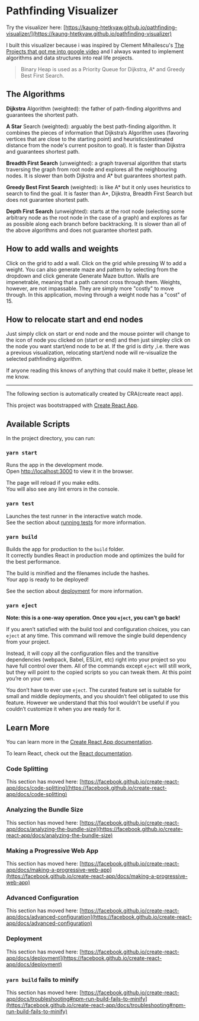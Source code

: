 # Pathfinding Visualizer

Try the visualizer here: [https://kaung-htetkyaw.github.io/pathfinding-visualizer/](https://kaung-htetkyaw.github.io/pathfinding-visualizer)

I built this visualizer because i was inspired by Clement Mihailescu's [The Projects that got me into google video](https://youtu.be/n4t_-NjY_Sg) and I always wanted to implement algorithms and data structures into real life projects.

> Binary Heap is used as a Priority Queue for Dijkstra, A\* and Greedy Best First Search.

## The Algorithms

**Dijkstra** Algorithm (weighted): the father of path-finding algorithms and guarantees the shortest path.

**A Star** Search (weighted): arguably the best path-finding algorithm. It combines the pieces of information that Dijkstra’s Algorithm uses (favoring vertices that are close to the starting point) and heuristics(estimated distance from the node's current positon to goal). It is faster than Dijkstra and guarantees shortest path.

**Breadth First Search** (unweighted): a graph traversal algorithm that starts traversing the graph from root node and explores all the neighbouring nodes. It is slower than both Dijkstra and A\* but guarantees shortest path.

**Greedy Best First Search** (weighted): is like A* but it only uses heuristics to search to find the goal. It is faster than A*, Dijkstra, Breadth First Search but does not guarantee shortest path.

**Depth First Search** (unweighted): starts at the root node (selecting some arbitrary node as the root node in the case of a graph) and explores as far as possible along each branch before backtracking. It is slower than all of the above algorithms and does not guarantee shortest path.

## How to add walls and weights

Click on the grid to add a wall. Click on the grid while pressing W to add a weight.
You can also generate maze and pattern by selecting from the dropdown and click generate Generate Maze button.
Walls are impenetrable, meaning that a path cannot cross through them. Weights, however, are not impassable. They are simply more "costly" to move through. In this application, moving through a weight node has a "cost" of 15.

## How to relocate start and end nodes

Just simply click on start or end node and the mouse pointer will change to the icon of node you clicked on (start or end) and then just simpley click on the node you want start/end node to be at.
If the grid is dirty ,i.e. there was a previous visualization, relocating start/end node will re-visualize the selected pathfinding algorithm.

If anyone reading this knows of anything that could make it better, please let me know.

---

The following section is automatically created by CRA(create react app).

This project was bootstrapped with [Create React App](https://github.com/facebook/create-react-app).

## Available Scripts

In the project directory, you can run:

### `yarn start`

Runs the app in the development mode.\
Open [http://localhost:3000](http://localhost:3000) to view it in the browser.

The page will reload if you make edits.\
You will also see any lint errors in the console.

### `yarn test`

Launches the test runner in the interactive watch mode.\
See the section about [running tests](https://facebook.github.io/create-react-app/docs/running-tests) for more information.

### `yarn build`

Builds the app for production to the `build` folder.\
It correctly bundles React in production mode and optimizes the build for the best performance.

The build is minified and the filenames include the hashes.\
Your app is ready to be deployed!

See the section about [deployment](https://facebook.github.io/create-react-app/docs/deployment) for more information.

### `yarn eject`

**Note: this is a one-way operation. Once you `eject`, you can’t go back!**

If you aren’t satisfied with the build tool and configuration choices, you can `eject` at any time. This command will remove the single build dependency from your project.

Instead, it will copy all the configuration files and the transitive dependencies (webpack, Babel, ESLint, etc) right into your project so you have full control over them. All of the commands except `eject` will still work, but they will point to the copied scripts so you can tweak them. At this point you’re on your own.

You don’t have to ever use `eject`. The curated feature set is suitable for small and middle deployments, and you shouldn’t feel obligated to use this feature. However we understand that this tool wouldn’t be useful if you couldn’t customize it when you are ready for it.

## Learn More

You can learn more in the [Create React App documentation](https://facebook.github.io/create-react-app/docs/getting-started).

To learn React, check out the [React documentation](https://reactjs.org/).

### Code Splitting

This section has moved here: [https://facebook.github.io/create-react-app/docs/code-splitting](https://facebook.github.io/create-react-app/docs/code-splitting)

### Analyzing the Bundle Size

This section has moved here: [https://facebook.github.io/create-react-app/docs/analyzing-the-bundle-size](https://facebook.github.io/create-react-app/docs/analyzing-the-bundle-size)

### Making a Progressive Web App

This section has moved here: [https://facebook.github.io/create-react-app/docs/making-a-progressive-web-app](https://facebook.github.io/create-react-app/docs/making-a-progressive-web-app)

### Advanced Configuration

This section has moved here: [https://facebook.github.io/create-react-app/docs/advanced-configuration](https://facebook.github.io/create-react-app/docs/advanced-configuration)

### Deployment

This section has moved here: [https://facebook.github.io/create-react-app/docs/deployment](https://facebook.github.io/create-react-app/docs/deployment)

### `yarn build` fails to minify

This section has moved here: [https://facebook.github.io/create-react-app/docs/troubleshooting#npm-run-build-fails-to-minify](https://facebook.github.io/create-react-app/docs/troubleshooting#npm-run-build-fails-to-minify)
